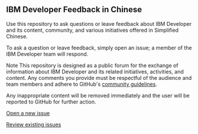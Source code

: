 ## IBM Developer Feedback in Chinese ##

Use this repository to ask questions or leave feedback about IBM Developer and its content, community, and various initiatives offered in Simplified Chinese.

To ask a question or leave feedback, simply open an issue; a member of the IBM Developer team will respond.

Note This repository is designed as a public forum for the exchange of information about IBM Developer and its related initiatives, activities, and content. Any comments you provide must be respectful of the audience and team members and adhere to GitHub's [community guidelines](https://help.github.com/en/articles/github-community-guidelines). 

Any inappropriate content will be removed immediately and the user will be reported to GitHub for further action.

[Open a new issue](https://github.com/IBM/developer_zh/issues/new)

[Review existing issues](https://github.com/IBM/developer_zh/issues)
